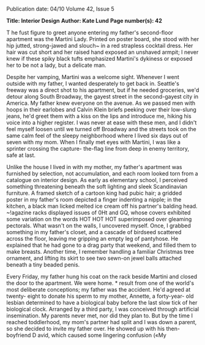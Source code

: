 Publication date: 04/10
Volume 42, Issue 5

**Title: Interior Design**
**Author: Kate Lund**
**Page number(s): 42**

T
he fust figure to greet 
anyone entering my father's 
second-floor apartment was the 
Martini Lady. Printed on poster 
board, she stood with her hip 
jutted, strong-jawed and slouch~ 
in a red strapless cocktail 
dress. Her hair was cut short 
and her raised hand exposed 
an unshaved armpit; I never 
knew if these spiky black tufts 
emphasized Martini's dykiness 
or exposed her to be not a lady, 
but a delicate man. 

Despite her vamping, Martini 
was a welcome sight. Whenever 
I went outside with my father, I 
wanted desperately to get back 
in. Seattle's freeway was a direct 
shot to his apartment, but if he 
needed groceries, we'd detour 
along South Broadway, 
the 
gayest street in the second-gayest 
city in America. My father knew 
everyone on the avenue. As we 
passed men with hoops in their 
earlobes and Calvin Klein briefs 
peeking over their low-slung 
jeans, he'd greet them with a kiss 
on the lips and introduce me, 
hiking his voice into a higher 
register. I was never at ease 
with these men, and I didn't feel 
myself loosen until we turned 
off Broadway and the streets 
took on the same calm feel of 
the sleepy neighborhood where 
I lived six days out of seven 
with my mom. When I finally 
met eyes with Martini, I was like 
a sprinter crossing the capture-
the-flag line from deep in enemy 
territory, safe at last. 

Unlike the house I lived in 
with my mother, my father's 
apartment was furnished by 
selection, 
not accumulation, 
and each room looked torn 
from a catalogue on interior 
design. As early as elementary 
school, I perceived something 
threatening beneath the soft 
lighting and sleek Scandinavian 
furniture. A framed sketch of 
a cartoon king had pubic hair; 
a gridded poster in my father's 
room depicted a finger indenting 
a nipple; in the kitchen, a black 
man licked melted ice cream 
off his partner's balding head. 
~!agazine racks displayed issues 
of 0Ht and GQ, whose covers 
exhibited some variation on 
the words HOT HOT HOT 
superimposed over gleaming 
pectorals. What wasn't on the 
walls, I uncovered myself. Once, 
I grabbed something in my 
father's closet, and a cascade 
of birdseed scattered across 
the floor, leaving me gripping 
an empty leg of pantyhose. He 
explained that he had gone to 
a drag party that weekend, and 
filled them to make breasts. 
Another 
time, 
I 
remember 
handling a familiar Christmas 
tree ornament, and lifting its 
skirt to see two sewn-on jewel 
balls attached beneath a tiny 
beaded penis. 

Every Friday, 
my father 
hung his coat on the rack beside 
Martini and closed the door to 
the apartment. We were home. 
* 
result 
from 
one 
of 
the world's most deliberate 
conceptions; my father was the 
accident. He'd agreed at twenty-
eight to donate his sperm to my 
mother, Annette, a forty-year-
old lesbian determined to have 
a biological baby before the last 
slow tick of her biological clock. 
Arranged by a third party, I was 
conceived 
through 
artificial 
insemination. My parents never 
met, nor did they plan to. But by 
the time I reached toddlerhood, 
my mom's partner had split and 
I was down a parent, so she 
decided to invite my father over. 
He showed up with his then-
boyfriend D avid, which caused 
some lingering confusion («My